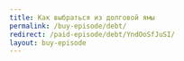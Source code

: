 ```yaml
---
title: Как выбраться из долговой ямы
permalink: /buy-episode/debt/
redirect: /paid-episode/debt/YndOoSfJuSI/
layout: buy-episode
---
```

